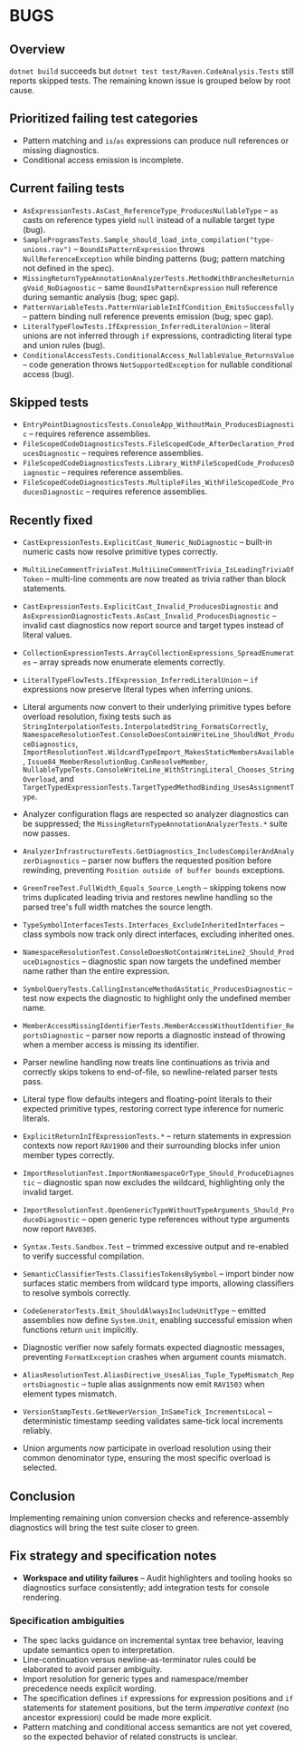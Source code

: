 # BUGS

## Overview
`dotnet build` succeeds but `dotnet test test/Raven.CodeAnalysis.Tests` still reports skipped tests. The remaining known issue is grouped below by root cause.

## Prioritized failing test categories

- Pattern matching and `is`/`as` expressions can produce null references or missing diagnostics.
- Conditional access emission is incomplete.

## Current failing tests

- `AsExpressionTests.AsCast_ReferenceType_ProducesNullableType` – `as` casts on reference types yield `null` instead of a nullable target type (bug).
- `SampleProgramsTests.Sample_should_load_into_compilation("type-unions.rav")` – `BoundIsPatternExpression` throws `NullReferenceException` while binding patterns (bug; pattern matching not defined in the spec).
- `MissingReturnTypeAnnotationAnalyzerTests.MethodWithBranchesReturningVoid_NoDiagnostic` – same `BoundIsPatternExpression` null reference during semantic analysis (bug; spec gap).
- `PatternVariableTests.PatternVariableInIfCondition_EmitsSuccessfully` – pattern binding null reference prevents emission (bug; spec gap).
- `LiteralTypeFlowTests.IfExpression_InferredLiteralUnion` – literal unions are not inferred through `if` expressions, contradicting literal type and union rules (bug).
- `ConditionalAccessTests.ConditionalAccess_NullableValue_ReturnsValue` – code generation throws `NotSupportedException` for nullable conditional access (bug).

## Skipped tests

- `EntryPointDiagnosticsTests.ConsoleApp_WithoutMain_ProducesDiagnostic` – requires reference assemblies.
- `FileScopedCodeDiagnosticsTests.FileScopedCode_AfterDeclaration_ProducesDiagnostic` – requires reference assemblies.
- `FileScopedCodeDiagnosticsTests.Library_WithFileScopedCode_ProducesDiagnostic` – requires reference assemblies.
- `FileScopedCodeDiagnosticsTests.MultipleFiles_WithFileScopedCode_ProducesDiagnostic` – requires reference assemblies.

## Recently fixed

- `CastExpressionTests.ExplicitCast_Numeric_NoDiagnostic` – built-in numeric casts now resolve primitive types correctly.
- `MultiLineCommentTriviaTest.MultiLineCommentTrivia_IsLeadingTriviaOfToken` – multi-line comments are now treated as trivia rather than block statements.
- `CastExpressionTests.ExplicitCast_Invalid_ProducesDiagnostic` and `AsExpressionDiagnosticTests.AsCast_Invalid_ProducesDiagnostic` – invalid cast diagnostics now report source and target types instead of literal values.
- `CollectionExpressionTests.ArrayCollectionExpressions_SpreadEnumerates` – array spreads now enumerate elements correctly.
- `LiteralTypeFlowTests.IfExpression_InferredLiteralUnion` – `if` expressions now preserve literal types when inferring unions.
- Literal arguments now convert to their underlying primitive types before overload resolution, fixing tests such as `StringInterpolationTests.InterpolatedString_FormatsCorrectly`, `NamespaceResolutionTest.ConsoleDoesContainWriteLine_ShouldNot_ProduceDiagnostics`, `ImportResolutionTest.WildcardTypeImport_MakesStaticMembersAvailable`, `Issue84_MemberResolutionBug.CanResolveMember`, `NullableTypeTests.ConsoleWriteLine_WithStringLiteral_Chooses_StringOverload`, and `TargetTypedExpressionTests.TargetTypedMethodBinding_UsesAssignmentType`.
- Analyzer configuration flags are respected so analyzer diagnostics can be suppressed; the `MissingReturnTypeAnnotationAnalyzerTests.*` suite now passes.
- `AnalyzerInfrastructureTests.GetDiagnostics_IncludesCompilerAndAnalyzerDiagnostics` – parser now buffers the requested position before rewinding, preventing `Position outside of buffer bounds` exceptions.
- `GreenTreeTest.FullWidth_Equals_Source_Length` – skipping tokens now trims duplicated leading trivia and restores newline handling so the parsed tree's full width matches the source length.
- `TypeSymbolInterfacesTests.Interfaces_ExcludeInheritedInterfaces` – class symbols now track only direct interfaces, excluding inherited ones.
- `NamespaceResolutionTest.ConsoleDoesNotContainWriteLine2_Should_ProduceDiagnostics` – diagnostic span now targets the undefined member name rather than the entire expression.
- `SymbolQueryTests.CallingInstanceMethodAsStatic_ProducesDiagnostic` – test now expects the diagnostic to highlight only the undefined member name.
- `MemberAccessMissingIdentifierTests.MemberAccessWithoutIdentifier_ReportsDiagnostic` – parser now reports a diagnostic instead of throwing when a member access is missing its identifier.
- Parser newline handling now treats line continuations as trivia and correctly skips tokens to end-of-file, so newline-related parser tests pass.
- Literal type flow defaults integers and floating-point literals to their expected primitive types, restoring correct type inference for numeric literals.

- `ExplicitReturnInIfExpressionTests.*` – return statements in expression contexts now report `RAV1900` and their surrounding blocks infer union member types correctly.

- `ImportResolutionTest.ImportNonNamespaceOrType_Should_ProduceDiagnostic` – diagnostic span now excludes the wildcard, highlighting only the invalid target.
- `ImportResolutionTest.OpenGenericTypeWithoutTypeArguments_Should_ProduceDiagnostic` – open generic type references without type arguments now report `RAV0305`.
- `Syntax.Tests.Sandbox.Test` – trimmed excessive output and re-enabled to verify successful compilation.
- `SemanticClassifierTests.ClassifiesTokensBySymbol` – import binder now surfaces static members from wildcard type imports, allowing classifiers to resolve symbols correctly.
- `CodeGeneratorTests.Emit_ShouldAlwaysIncludeUnitType` – emitted assemblies now define `System.Unit`, enabling successful emission when functions return `unit` implicitly.
- Diagnostic verifier now safely formats expected diagnostic messages, preventing `FormatException` crashes when argument counts mismatch.
- `AliasResolutionTest.AliasDirective_UsesAlias_Tuple_TypeMismatch_ReportsDiagnostic` – tuple alias assignments now emit `RAV1503` when element types mismatch.
- `VersionStampTests.GetNewerVersion_InSameTick_IncrementsLocal` – deterministic timestamp seeding validates same-tick local increments reliably.

- Union arguments now participate in overload resolution using their common denominator type, ensuring the most specific overload is selected.

## Conclusion
Implementing remaining union conversion checks and reference-assembly diagnostics will bring the test suite closer to green.

## Fix strategy and specification notes

- **Workspace and utility failures** – Audit highlighters and tooling hooks so diagnostics surface consistently; add integration tests for console rendering.

### Specification ambiguities

- The spec lacks guidance on incremental syntax tree behavior, leaving update semantics open to interpretation.
- Line-continuation versus newline-as-terminator rules could be elaborated to avoid parser ambiguity.
- Import resolution for generic types and namespace/member precedence needs explicit wording.
- The specification defines `if` expressions for expression positions and `if` statements for statement positions, but the term *imperative context* (no ancestor expression) could be made more explicit.
- Pattern matching and conditional access semantics are not yet covered, so the expected behavior of related constructs is unclear.
